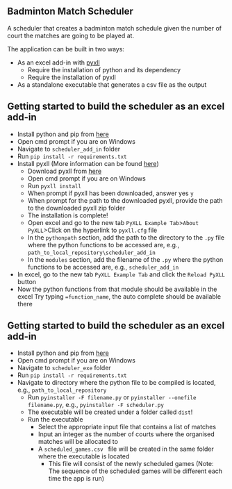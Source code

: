 ## Badminton Match Scheduler
A scheduler that creates a badminton match schedule given the number of court the matches are going to be played at. 

The application can be built in two ways:
- As an excel add-in with [pyxll](https://www.pyxll.com/index.html)
    - Require the installation of python and its dependency
    - Require the installation of pyxll
- As a standalone executable that generates a csv file as the output

## Getting started to build the scheduler as an excel add-in
- Install python and pip from [here](https://www.python.org/)
- Open cmd prompt if you are on Windows
- Navigate to `scheduler_add_in` folder
- Run `pip install -r requirements.txt`
- Install pyxll (More information can be found [here](https://www.pyxll.com/docs/introduction.html#quickstart))
    - Download pyxll from [here](https://www.pyxll.com/download.html)
    - Open cmd prompt if you are on Windows
    - Run `pyxll install`
    - When prompt if pyxll has been downloaded, answer yes `y`
    - When prompt for the path to the downloaded pyxll, provide the path to the downloaded pyxll zip folder
    - The installation is complete!
    - Open excel and go to the new tab `PyXLL Example Tab`>`About PyXLL`>Click on the hyperlink to `pyxll.cfg` file
    - In the `pythonpath` section, add the path to the directory to the `.py` file where the python functions to be accessed are, e.g., `path_to_local_repository\scheduler_add_in`
    - In the `modules` section, add the filename of the `.py` where the python functions to be accessed are, e.g., `scheduler_add_in`
- In excel, go to the new tab `PyXLL Example Tab` and click the `Reload PyXLL` button
- Now the python functions from that module should be available in the excel
    Try typing `=function_name`, the auto complete should be available there
    
## Getting started to build the scheduler as an excel add-in
- Install python and pip from [here](https://www.python.org/)
- Open cmd prompt if you are on Windows
- Navigate to `scheduler_exe` folder
- Run `pip install -r requirements.txt`
- Navigate to directory where the python file to be compiled is located, e.g., `path_to_local_repository`
    - Run `pyinstaller -F filename.py` or `pyinstaller --onefile filename.py`, e.g., `pyinstaller -F scheduler.py`
    - The executable will be created under a folder called `dist`!
    - Run the executable
        - Select the appropriate input file that contains a list of matches 
        - Input an integer as the number of courts where the organised matches will be allocated to
        - A `scheduled_games.csv ` file will be created in the same folder where the executable is located
            - This file will consist of the newly scheduled games (Note: The sequence of the scheduled games will be different each time the app is run)
            

